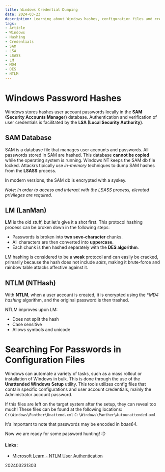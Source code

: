 ```yaml
---
title: Windows Credential Dumping
date: 2024-03-23
description: Learning about Windows hashes, configuration files and credential dumping
tags:
- Article
- Windows
- Hashing
- Credentials
- SAM
- LSA
- LSASS
- LM
- MD4
- DES
- NTLM
---
```


# Windows Password Hashes
Windows stores hashes user account passwords locally in the **SAM (Security Accounts Manager)** database. Authentication and verification of user credentials is facilitated by the **LSA (Local Security Authority)**.

## SAM Database
SAM is a database file that manages user accounts and passwords. All passwords stored in SAM are hashed. This database **cannot be copied** while the operating system is running. Windows NT keeps the SAM db file locked. Attackrs tipically use *in-memory* techniques to dump SAM hashes from the **LSASS** process.

In modern versions, the SAM db is encrypted with a syskey.

*Note: In order to access and interact with the LSASS process, elevated privileges are required.*

## LM (LanMan)
**LM** is the old stuff, but let's give it a shot first. This protocol hashing process can be broken down in the following steps:
- Passwords is broken into **two seve-character** chunks.
- All characters are then converted into **uppercase**.
- Each chunk is then hashed separately with the **DES algorithm**.

LM hashing is considered to be a **weak** protocol and can easily be cracked, primarily because the hash does not include *salts*, making it brute-force and rainbow table attacks affective against it.

## NTLM (NTHash)
With **NTLM**, when a user account is created, it is encrypted using the **MD4 hashing* algorithm, and the original password is then trashed.

NTLM improves upon LM:
- Does not split the hash
- Case sensitive
- Allows symbols and unicode



# Searching For Passwords in Configuration Files
Windows can automate a variety of tasks, such as a mass rollout or installation of Windows in bulk. This is done through the use of the **Unattended Windows Setup** utility. This tools utilizes config files that contain specific configurations and user account credentials, mainly the Administrator account password.

If this files are left on the target system after the setup, they can reveal too much! These files can be found at the following locations:
`C:\Windows\Panther\Unattend.xml`
`C:\Windows\Panther\Autounattended.xml`

It's important to note that passwords may be encoded in *base64*.

Now we are ready for some password hunting! :D




#### Links:
- [Microsoft Learn - NTLM User Authentication](https://learn.microsoft.com/en-us/troubleshoot/windows-server/windows-security/ntlm-user-authentication)

202403231303
